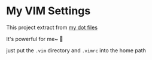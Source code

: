 My VIM Settings
===============
This project extract from [my dot files](https://github.com/axiaoxin/mac-dotfiles)

It's powerful for me~ :100:

just put the `.vim` directory and `.vimrc` into the home path
